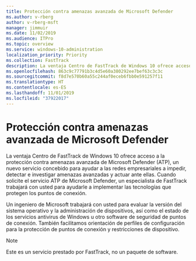 ```yaml
---
title: Protección contra amenazas avanzada de Microsoft Defender
ms.author: v-rberg
author: v-rberg-msft
manager: jimmuir
ms.date: 11/02/2019
ms.audience: ITPro
ms.topic: overview
ms.service: windows-10-administration
localization_priority: Priority
ms.collection: FastTrack
description: La ventaja Centro de FastTrack de Windows 10 ofrece acceso a la protección contra amenazas avanzada de Microsoft Defender (ATP), un nuevo servicio concebido para ayudar a las redes empresariales a impedir, detectar e investigar amenazas avanzadas y actuar ante ellas.
ms.openlocfilehash: 863c9c77791b3c4d5e60a380292ee7bef63c3c3c
ms.sourcegitcommit: f8d7e570b60a55c244af0eceb6fbb0e591257f11
ms.translationtype: HT
ms.contentlocale: es-ES
ms.lasthandoff: 11/01/2019
ms.locfileid: "37922017"
---
```

# <a name="microsoft-defender-advanced-threat-protection"></a>Protección contra amenazas avanzada de Microsoft Defender

La ventaja Centro de FastTrack de Windows 10 ofrece acceso a la protección contra amenazas avanzada de Microsoft Defender (ATP), un nuevo servicio concebido para ayudar a las redes empresariales a impedir, detectar e investigar amenazas avanzadas y actuar ante ellas. Cuando solicite el servicio ATP de Microsoft Defender, un especialista de FastTrack trabajará con usted para ayudarle a implementar las tecnologías que protegen los puntos de conexión.

Un ingeniero de Microsoft trabajará con usted para evaluar la versión del sistema operativo y la administración de dispositivos, así como el estado de los servicios antivirus de Windows u otro software de seguridad de puntos de conexión. También facilitamos orientación de perfiles de configuración para la protección de puntos de conexión y restricciones de dispositivo.  

> [!NOTE]
> Este es un servicio prestado por FastTrack, no un paquete de software. 